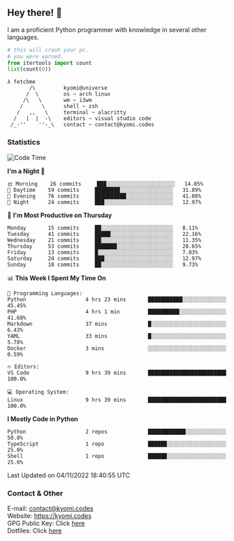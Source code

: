 ## Hey there! 👋
I am a proficient Python programmer with knowledge in several other languages.

```py
# this will crash your pc.
# you were warned.
from itertools import count
list(count(0))
```

```
λ fetchme
       /\         kyomi@universe
      /  \        os ~ arch linux
     /\   \       wm ~ i3wm
    /      \      shell ~ zsh
   /   ,,   \     terminal ~ alacritty
  /   |  |  -\    editors ~ visual studio code
 /_-''    ''-_\   contact ~ contact@kyomi.codes
```

### Statistics
<!--START_SECTION:waka-->
![Code Time](http://img.shields.io/badge/Code%20Time-9%20hrs%2025%20mins-blue)

**I'm a Night 🦉** 

```text
🌞 Morning    26 commits     ███░░░░░░░░░░░░░░░░░░░░░░   14.05% 
🌆 Daytime    59 commits     ████████░░░░░░░░░░░░░░░░░   31.89% 
🌃 Evening    76 commits     ██████████░░░░░░░░░░░░░░░   41.08% 
🌙 Night      24 commits     ███░░░░░░░░░░░░░░░░░░░░░░   12.97%

```
📅 **I'm Most Productive on Thursday** 

```text
Monday       15 commits     ██░░░░░░░░░░░░░░░░░░░░░░░   8.11% 
Tuesday      41 commits     █████░░░░░░░░░░░░░░░░░░░░   22.16% 
Wednesday    21 commits     ██░░░░░░░░░░░░░░░░░░░░░░░   11.35% 
Thursday     53 commits     ███████░░░░░░░░░░░░░░░░░░   28.65% 
Friday       13 commits     █░░░░░░░░░░░░░░░░░░░░░░░░   7.03% 
Saturday     24 commits     ███░░░░░░░░░░░░░░░░░░░░░░   12.97% 
Sunday       18 commits     ██░░░░░░░░░░░░░░░░░░░░░░░   9.73%

```


📊 **This Week I Spent My Time On** 

```text
💬 Programming Languages: 
Python                   4 hrs 23 mins       ███████████░░░░░░░░░░░░░░   45.45% 
PHP                      4 hrs 1 min         ██████████░░░░░░░░░░░░░░░   41.68% 
Markdown                 37 mins             █░░░░░░░░░░░░░░░░░░░░░░░░   6.43% 
YAML                     33 mins             █░░░░░░░░░░░░░░░░░░░░░░░░   5.78% 
Docker                   3 mins              ░░░░░░░░░░░░░░░░░░░░░░░░░   0.59%

🔥 Editors: 
VS Code                  9 hrs 39 mins       █████████████████████████   100.0%

💻 Operating System: 
Linux                    9 hrs 39 mins       █████████████████████████   100.0%

```

**I Mostly Code in Python** 

```text
Python                   2 repos             ████████████░░░░░░░░░░░░░   50.0% 
TypeScript               1 repo              ██████░░░░░░░░░░░░░░░░░░░   25.0% 
Shell                    1 repo              ██████░░░░░░░░░░░░░░░░░░░   25.0%

```



 Last Updated on 04/11/2022 18:40:55 UTC
<!--END_SECTION:waka-->

### Contact & Other
E-mail: contact@kyomi.codes<br>
Website: https://kyomi.codes<br>
GPG Public Key: Click [here](https://github.com/bitterteriyaki.gpg)<br>
Dotfiles: Click [here](https://github.com/bitterteriyaki/dotfiles)
